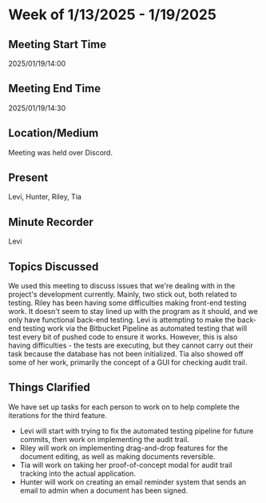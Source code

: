 # Week of 1/13/2025 - 1/19/2025

## Meeting Start Time

2025/01/19/14:00

## Meeting End Time

2025/01/19/14:30

## Location/Medium

Meeting was held over Discord.

## Present

Levi, Hunter, Riley, Tia

## Minute Recorder

Levi

## Topics Discussed

We used this meeting to discuss issues that we're dealing with in the project's development currently. Mainly, two stick out,
both related to testing. Riley has been having some difficulties making front-end testing work. It doesn't seem to stay lined
up with the program as it should, and we only have functional back-end testing. Levi is attempting to make the back-end testing
work via the Bitbucket Pipeline as automated testing that will test every bit of pushed code to ensure it works. However, this
is also having difficulties - the tests are executing, but they cannot carry out their task because the database has not been
initialized. Tia also showed off some of her work, primarily the concept of a GUI for checking audit trail.

## Things Clarified

We have set up tasks for each person to work on to help complete the iterations for the third feature.
- Levi will start with trying to fix the automated testing pipeline for future commits, then work on implementing the audit trail.
- Riley will work on implementing drag-and-drop features for the document editing, as well as making documents reversible.
- Tia will work on taking her proof-of-concept modal for audit trail tracking into the actual application.
- Hunter will work on creating an email reminder system that sends an email to admin when a document has been signed.